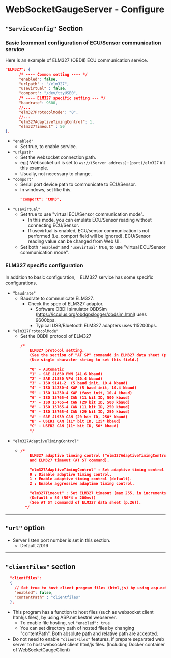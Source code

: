 # WebSocketGaugeServer - Configure

## `"ServiceConfig"` Section
### Basic (common) configuration of ECU/Sensor communication service
Here is an example of ELM327 (OBDII) ECU communication service.
```json
"ELM327": {
      /* ---- Common setting ---- */
      "enabled": false,
      "urlpath" : "/elm327",
      "usevirtual" : false,
      "comport": "/dev/ttyUSB0",
      /* ---- ELM327 specific setting --- */
      "baudrate": 9600,
      //...
      "elm327ProtocolMode": "0",
      //...
      "elm327AdaptiveTimingControl": 1,
      "elm327Timeout" : 50
},
```
* `"enabled"`
  * Set true, to enable service.
* `"urlpath"`
  * Set the websocket connection path.
  * eg.) Websocket url is set to  `ws://(Server address):(port)/elm327` int this example.
  * Usually, not necessary to change.
* `"comport"`
  * Serial port device path to communicate to ECU/Sensor.
  * In windows, set like this.
    ```json
    "comport": "COM3",
    ```
* `"usevirtual"`
  * Set true to use "virtual ECU/Sensor communication mode".
    * In this mode, you can emulate ECU/Sensor reading without connecting ECU/Sensor.
    * If usevirtual is enabled, ECU/sensor communication is not performed (i.e. comport field will be ignored). ECU/Sensor reading value can be changed from Web UI.
  * Set both `"enabled"` and `"usevirtual"` true, to use "virtual ECU/Sensor communication mode".

### ELM327 specific configuration
In addition to basic configuration,　ELM327 service has some specific configurations.
* `"baudrate"`
  * Baudrate to communicate ELM327.
    * Check the spec of ELM327 adaptor.
      *  Software OBDII simulator OBDSim (https://icculus.org/obdgpslogger/obdsim.html) uses 9600bps.
      * Typical USB/Bluetooth ELM327 adapters uses 115200bps.
* `"elm327ProtocolMode"`
  * Set the OBDII protocol of ELM327
    ```json
    /*
        ELM327 protocol setting.
        (See the section of "AT SP" commandd in ELM327 data sheet (p.24-25))
        (Use single character string to set this field.)

        "0" - Automatic
        "1" - SAE J1850 PWM (41.6 kbaud)
        "2" - SAE J1850 VPW (10.4 kbaud)
        "3" - ISO 9141-2  (5 baud init, 10.4 kbaud)
        "4" - ISO 14230-4 KWP (5 baud init, 10.4 kbaud)
        "5" - ISO 14230-4 KWP (fast init, 10.4 kbaud)
        "6" - ISO 15765-4 CAN (11 bit ID, 500 kbaud)
        "7" - ISO 15765-4 CAN (29 bit ID, 500 kbaud)
        "8" - ISO 15765-4 CAN (11 bit ID, 250 kbaud)
        "9" - ISO 15765-4 CAN (29 bit ID, 250 kbaud)
        "A" - SAE J1939 CAN (29 bit ID, 250* kbaud)
        "B" - USER1 CAN (11* bit ID, 125* kbaud)
        "C" - USER2 CAN (11* bit ID, 50* kbaud)
        */
    ```
* `"elm327AdaptiveTimingControl"`
  * ```json
    /*
        ELM327 adaptive timeing control ("elm327AdaptiveTimingControl") (AT AT command), 
        and ELM327 timeout (AT ST command).

        "elm327AdaptiveTimingControl" : Set adaptive timing control mode for ELM327 (see AT0,1,2 command section of ELM327 data sheet (p.12)).
        0 : Disable adaptive timing control.
        1 : Enable adaptive timing control (default).
        2 : Enable aggressive adaptime timing control.

        "elm327Timeout" : Set ELM327 timeout (max 255, in increments of 4 msec (or 20 msec if in the J1939 protocol, with JTM5 selected)).
        (Default = 50 (50*4 = 200ms))
        (See AT ST commandd of ELM327 data sheet (p.26)). 
      */
    ```
---
## `"url"` option
* Server listen port number is set in this section.
  * Default :2016
---
## `"clientFiles"` section
```json
  "clientFiles":
  {
    // Set true to host client program files (html,js) by using asp.net Kestrel web server
    "enabled": false,
    "contentPath" : "clientfiles"
  },
```

* This program has a function to host files (such as websocket client html/js files), by using ASP.net kestrel webserver.
  * To enable file hosting, set `"enabled": true`
  * You can set directory path of hosted files by changing "contentPath". Both absolute path and relative path are accepted.
* Do not need to enable `"clientFiles"` features, if prepare separated web server to host websocket client html/js files. (Including Docker container of WebSocketGaugeClient)
